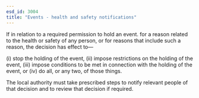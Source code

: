 ```yaml
---
esd_id: 3004
title: "Events - health and safety notifications"
---
```


If in relation to a required permission to hold an event. for a reason related to the health or safety of any person, or for reasons that include such a reason, the decision has effect to—

(i) stop the holding of the event,
(ii) impose restrictions on the holding of the event,
(iii) impose conditions to be met in connection with the holding of the event, or
(iv) do all, or any two, of those things.

The local authority must take prescribed steps to notify relevant people of that decision and to review that decision if required. 

